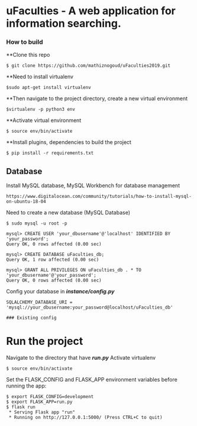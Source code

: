 # uFaculties - A web application for information searching.

### How to build

**Clone this repo
```
$ git clone https://github.com/mathiznogoud/uFaculties2019.git
```


**Need to install virtualenv

```
$sudo apt-get install virtualenv
```

**Then navigate to the project directory, create a new virtual environment
```
$virtualenv -p python3 env
```

**Activate virtual environment
```
$ source env/bin/activate
```

**Install plugins, dependencies to build the project
```
$ pip install -r requirements.txt
```



## Database

Install MySQL database, MySQL Workbench for database management
```
https://www.digitalocean.com/community/tutorials/how-to-install-mysql-on-ubuntu-18-04
```

Need to create a new database (MySQL Database)

```
$ sudo mysql -u root -p

mysql> CREATE USER 'your_dbusername'@'localhost' IDENTIFIED BY 'your_password';
Query OK, 0 rows affected (0.00 sec)

mysql> CREATE DATABASE uFaculties_db;
Query OK, 1 row affected (0.00 sec)

mysql> GRANT ALL PRIVILEGES ON uFaculties_db . * TO 'your_dbusername'@'your_password';
Query OK, 0 rows affected (0.00 sec)
```

Config your database in **_instance/config.py_**
```
SQLALCHEMY_DATABASE_URI = 'mysql://your_dbusername:your_password@localhost/uFaculties_db'

### Existing config
```


# Run the project
Navigate to the directory that have **_run.py_**
Activate virtualenv
```
$ source env/bin/activate
```

Set the FLASK_CONFIG and FLASK_APP environment variables before running the app:
```
$ export FLASK_CONFIG=development
$ export FLASK_APP=run.py
$ flask run
 * Serving Flask app "run"
 * Running on http://127.0.0.1:5000/ (Press CTRL+C to quit)
```





